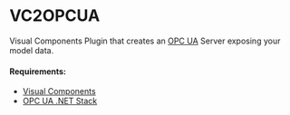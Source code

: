 # VC2OPCUA

Visual Components Plugin that creates an [OPC UA](https://opcfoundation.org/about/opc-technologies/opc-ua/) Server exposing your model data.

#### Requirements:
 - [Visual Components](https://visualcomponents.com/)
 - [OPC UA .NET Stack](https://github.com/OPCFoundation/UA-.NETStandard)
